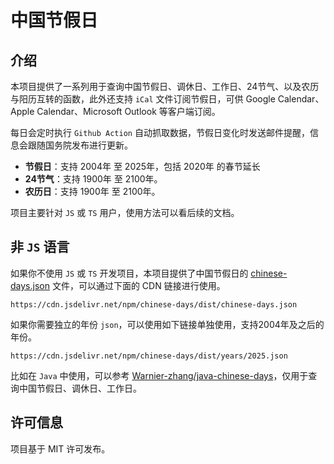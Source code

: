 # 中国节假日

## 介绍

本项目提供了一系列用于查询中国节假日、调休日、工作日、24节气、以及农历与阳历互转的函数，此外还支持 `iCal` 文件订阅节假日，可供 Google Calendar、Apple Calendar、Microsoft Outlook 等客户端订阅。

每日会定时执行 `Github Action` 自动抓取数据，节假日变化时发送邮件提醒，信息会跟随国务院发布进行更新。

+ **节假日**：支持 2004年 至 2025年，包括 2020年 的春节延长
+ **24节气**：支持 1900年 至 2100年。
+ **农历日**：支持 1900年 至 2100年。

项目主要针对 `JS` 或 `TS` 用户，使用方法可以看后续的文档。

## 非 `JS` 语言

如果你不使用 `JS` 或 `TS` 开发项目，本项目提供了中国节假日的 [chinese-days.json](https://cdn.jsdelivr.net/npm/chinese-days/dist/chinese-days.json) 文件，可以通过下面的 CDN 链接进行使用。

```
https://cdn.jsdelivr.net/npm/chinese-days/dist/chinese-days.json
```

如果你需要独立的年份 `json`，可以使用如下链接单独使用，支持2004年及之后的年份。

```
https://cdn.jsdelivr.net/npm/chinese-days/dist/years/2025.json
```

比如在 `Java` 中使用，可以参考 [Warnier-zhang/java-chinese-days](https://github.com/Warnier-zhang/java-chinese-days)，仅用于查询中国节假日、调休日、工作日。

## 许可信息

项目基于 MIT 许可发布。